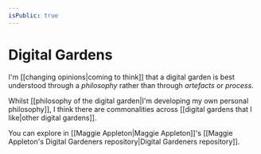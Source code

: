 ```yaml
---
isPublic: true
---
```


# Digital Gardens

I'm [[changing opinions|coming to think]] that a digital garden is best understood through a *philosophy* rather than through *artefacts* or *process*.

Whilst [[philosophy of the digital garden|I'm developing my own personal philosophy]], I think there are commonalities across [[digital gardens that I like|other digital gardens]].

You can explore in [[Maggie Appleton|Maggie Appleton]]'s [[Maggie Appleton's Digital Gardeners repository|Digital Gardeners repository]].
